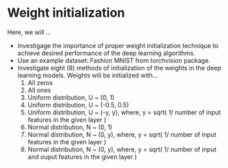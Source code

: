 # Weight initialization

Here, we will ...
* Investigage the importance of proper weight initialization technique to achieve desired performance of the deep learning algorithms.
* Use an example dataset: Fashion MNIST from torchvision package.
* Investigate eight (8) methods of initialization of the weights in the deep learning models. Weights will be initialized with...
  1. All zeros
  2. All ones
  3. Uniform distribution, U ~ (0, 1)
  4. Uniform distribution, U ~ (-0.5, 0.5)
  5. Uniform distribution, U ~ (-y, y), where, y = sqrt( 1/ number of input features in the given layer )
  6. Normal distribution, N ~ (0, 1)
  7. Normal distribution, N ~ (0, y), where, y = sqrt( 1/ number of input features in the given layer )
  8. Normal distribution, N ~ (0, y), where, y = sqrt( 1/ number of input and ouput features in the given layer )
